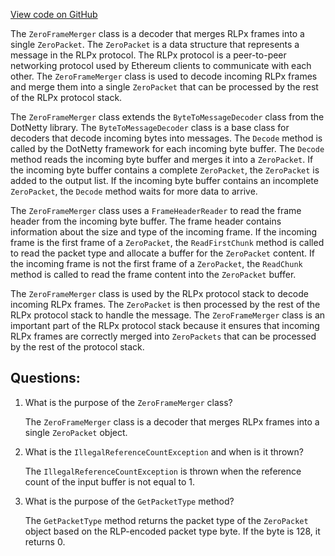 [View code on GitHub](https://github.com/NethermindEth/nethermind/src/Nethermind/Nethermind.Network/Rlpx/ZeroFrameMerger.cs)

The `ZeroFrameMerger` class is a decoder that merges RLPx frames into a single `ZeroPacket`. The `ZeroPacket` is a data structure that represents a message in the RLPx protocol. The RLPx protocol is a peer-to-peer networking protocol used by Ethereum clients to communicate with each other. The `ZeroFrameMerger` class is used to decode incoming RLPx frames and merge them into a single `ZeroPacket` that can be processed by the rest of the RLPx protocol stack.

The `ZeroFrameMerger` class extends the `ByteToMessageDecoder` class from the DotNetty library. The `ByteToMessageDecoder` class is a base class for decoders that decode incoming bytes into messages. The `Decode` method is called by the DotNetty framework for each incoming byte buffer. The `Decode` method reads the incoming byte buffer and merges it into a `ZeroPacket`. If the incoming byte buffer contains a complete `ZeroPacket`, the `ZeroPacket` is added to the output list. If the incoming byte buffer contains an incomplete `ZeroPacket`, the `Decode` method waits for more data to arrive.

The `ZeroFrameMerger` class uses a `FrameHeaderReader` to read the frame header from the incoming byte buffer. The frame header contains information about the size and type of the incoming frame. If the incoming frame is the first frame of a `ZeroPacket`, the `ReadFirstChunk` method is called to read the packet type and allocate a buffer for the `ZeroPacket` content. If the incoming frame is not the first frame of a `ZeroPacket`, the `ReadChunk` method is called to read the frame content into the `ZeroPacket` buffer.

The `ZeroFrameMerger` class is used by the RLPx protocol stack to decode incoming RLPx frames. The `ZeroPacket` is then processed by the rest of the RLPx protocol stack to handle the message. The `ZeroFrameMerger` class is an important part of the RLPx protocol stack because it ensures that incoming RLPx frames are correctly merged into `ZeroPackets` that can be processed by the rest of the protocol stack.
## Questions: 
 1. What is the purpose of the `ZeroFrameMerger` class?
    
    The `ZeroFrameMerger` class is a decoder that merges RLPx frames into a single `ZeroPacket` object.

2. What is the `IllegalReferenceCountException` and when is it thrown?
    
    The `IllegalReferenceCountException` is thrown when the reference count of the input buffer is not equal to 1.

3. What is the purpose of the `GetPacketType` method?
    
    The `GetPacketType` method returns the packet type of the `ZeroPacket` object based on the RLP-encoded packet type byte. If the byte is 128, it returns 0.